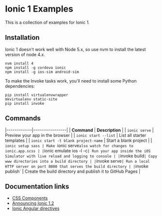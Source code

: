 # Ionic 1 Examples

This is a collection of examples for Ionic 1.

## Installation

Ionic 1 doesn't work well with Node 5.x, so use nvm to install the latest version of node 4.x.

```
nvm install 4
npm install -g cordova ionic
npm install -g ios-sim android-sim
```

To make the Invoke tasks work, you'll need to install some Python dependencies:

```
pip install virtualenvwrapper
mkvirtualenv static-site
pip install invoke
```

## Commands

|-------------|-----------------|
| **Command** | **Description** |
| `ionic serve` | Preview your app in the browser |
| `ionic start --list` | List all starter templates |
| `ionic start -t blank project-name` | Start a blank project |
| `ionic setup sass | Make `ionic serve` also watch for changes to ionic.app.scss |
| `ionic emulate ios -l -c` | Run your app inside the iOS Simulator with live reload and logging to console |
| `invoke build` | Copy www directories into a build directory |
| `invoke serve` | Run a local HTTP server on port 8000 that serves the build directory |
| `invoke publish` | Create the build directory and publish it to GitHub Pages |

## Documentation links

- [CSS Components](http://ionicframework.com/docs/components/)
- [Announcing Ionic 1.2](http://blog.ionic.io/announcing-ionic-1-2/)
- [Ionic Angular directives](https://github.com/driftyco/ionic/tree/master/js/angular/directive)
